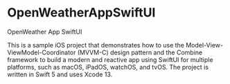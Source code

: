 # OpenWeatherAppSwiftUI
OpenWeather App SwiftUI

This is a sample iOS project that demonstrates how to use the Model-View-ViewModel-Coordinator (MVVM-C) design pattern and the Combine framework to build a modern and reactive app using SwiftUI for multiple platforms, such as macOS, iPadOS, watchOS, and tvOS. The project is written in Swift 5 and uses Xcode 13.

